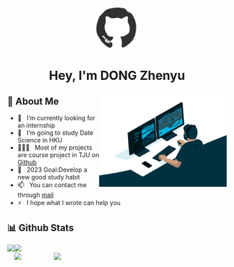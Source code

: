 

<div>
    <div align="center">
		<img src="https://github.com/Dzy0726/Dzy0726/blob/main/README.assets/octo.gif" alt="GitHub Logo" width="100" height="100" />
	</div>
<h1 align="center">
	Hey, I'm DONG Zhenyu
</h1>

<img align="right" alt="GIF" src="https://github.com/Dzy0726/Dzy0726/blob/main/README.assets/codeing.gif"  height="220px"/>


## 👤 About Me


- 🔭 &nbsp; I’m currently looking for an internship
- 🌱 &nbsp; I’m going to study Date Science in HKU
- 👨🏻‍💻 &nbsp; Most of my projects are course project in TJU on [Github](https://github.com/Dzy0726?tab=repositories)
- 🌠 &nbsp; 2023 Goal:Develop a new good study habit
- 📫 &nbsp; You can contact me through [mail](mailto:dongzy@tongji.com)
- ⚡ &nbsp; I hope what I wrote can help you




## 📊 Github Stats

<div>
    <img height="165" align="left" src="https://github-readme-stats.vercel.app/api?username=dzy0726&theme=transparent&show_icons=true&hide=contribs" />
    <img src="https://github-readme-stats.vercel.app/api/top-langs/?username=dzy0726&hide=html,css,Jupyter+Notebook,ruby,javascript&theme=transparent&langs_count=6&layout=compact" />
</div>
	
<div>
	<img align="left" height="180" src="https://github-profile-trophy.vercel.app/?username=Dzy0726&theme=gruvbox&title=MultiLanguage&row=1&column=1" />
	&nbsp;&nbsp;&nbsp;&nbsp;&nbsp;&nbsp;&nbsp;&nbsp;&nbsp;&nbsp;&nbsp;&nbsp;&nbsp;&nbsp;&nbsp;&nbsp;&nbsp;&nbsp;
	<img src="http://github-readme-streak-stats.herokuapp.com?user=Dzy0726&theme=transparent&hide_border=false" />
</div>
	
